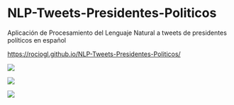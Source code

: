 # NLP-Tweets-Presidentes-Politicos
Aplicación de Procesamiento del Lenguaje Natural a tweets de presidentes políticos en español

https://rociogl.github.io/NLP-Tweets-Presidentes-Politicos/

![](Collagepoliticos.png)

![](Engagement.gif)

![](Clustering.gif)
